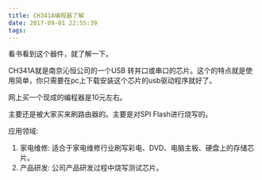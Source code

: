 ```yaml
---
title: CH341A编程器了解
date: 2017-09-01 22:55:39
tags:
---
```




看书看到这个器件，就了解一下。

CH341A就是南京沁恒公司的一个USB 转并口或串口的芯片。这个的特点就是使用简单，你只需要在pc上下载安装这个芯片的usb驱动程序就好了。

网上买一个现成的编程器是10元左右。

主要还是被大家买来刷路由器的。主要是对SPI Flash进行烧写的。



应用领域:

1. 家电维修:  适合于家电维修行业刷写彩电、DVD、电脑主板、硬盘上的存储芯片。
2. 产品研发:  公司产品研发过程中烧写测试芯片。



